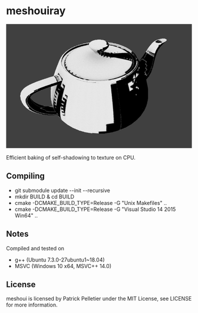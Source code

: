 # meshouiray

![sample viewer_output](https://raw.githubusercontent.com/mittpat/meshoui-ray/master/screenshot.png)

Efficient baking of self-shadowing to texture on CPU.

Compiling
-------
* git submodule update --init --recursive
* mkdir BUILD & cd BUILD
* cmake -DCMAKE_BUILD_TYPE=Release -G "Unix Makefiles" ..
* cmake -DCMAKE_BUILD_TYPE=Release -G "Visual Studio 14 2015 Win64" ..

Notes
-------

Compiled and tested on
* g++  (Ubuntu 7.3.0-27ubuntu1~18.04)
* MSVC (Windows 10 x64, MSVC++ 14.0)

License
-------

meshoui is licensed by Patrick Pelletier under the MIT License, see LICENSE for more information.
